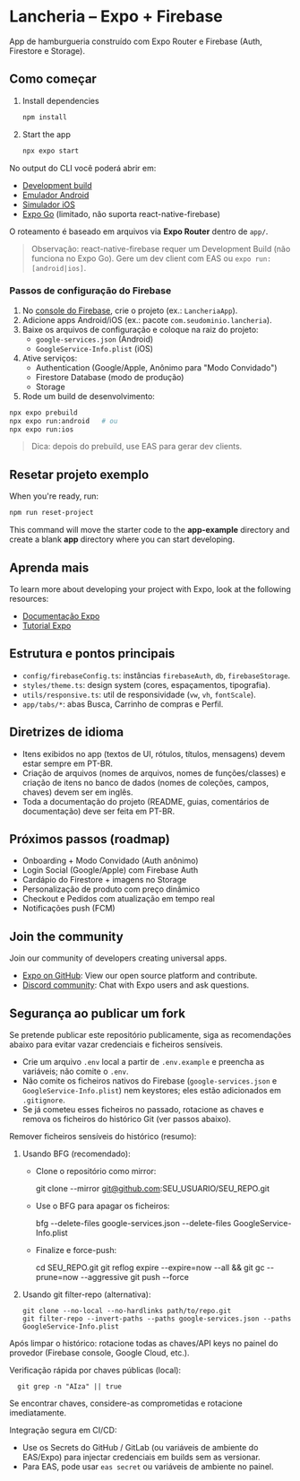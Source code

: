 # Lancheria – Expo + Firebase

App de hamburgueria construído com Expo Router e Firebase (Auth, Firestore e Storage).

## Como começar

1. Install dependencies

   ```bash
   npm install
   ```

2. Start the app

   ```bash
   npx expo start
   ```

No output do CLI você poderá abrir em:

- [Development build](https://docs.expo.dev/develop/development-builds/introduction/)
- [Emulador Android](https://docs.expo.dev/workflow/android-studio-emulator/)
- [Simulador iOS](https://docs.expo.dev/workflow/ios-simulator/)
- [Expo Go](https://expo.dev/go) (limitado, não suporta react-native-firebase)

O roteamento é baseado em arquivos via **Expo Router** dentro de `app/`.

> Observação: react-native-firebase requer um Development Build (não funciona no Expo Go). Gere um dev client com EAS ou `expo run:[android|ios]`.

### Passos de configuração do Firebase

1. No [console do Firebase](https://console.firebase.google.com/), crie o projeto (ex.: `LancheriaApp`).
2. Adicione apps Android/iOS (ex.: pacote `com.seudominio.lancheria`).
3. Baixe os arquivos de configuração e coloque na raiz do projeto:
   - `google-services.json` (Android)
   - `GoogleService-Info.plist` (iOS)
4. Ative serviços:
   - Authentication (Google/Apple, Anônimo para "Modo Convidado")
   - Firestore Database (modo de produção)
   - Storage
5. Rode um build de desenvolvimento:

```bash
npx expo prebuild
npx expo run:android   # ou
npx expo run:ios
```

> Dica: depois do prebuild, use EAS para gerar dev clients.

## Resetar projeto exemplo

When you're ready, run:

```bash
npm run reset-project
```

This command will move the starter code to the **app-example** directory and create a blank **app** directory where you can start developing.

## Aprenda mais

To learn more about developing your project with Expo, look at the following resources:

- [Documentação Expo](https://docs.expo.dev/)
- [Tutorial Expo](https://docs.expo.dev/tutorial/introduction/)

## Estrutura e pontos principais

- `config/firebaseConfig.ts`: instâncias `firebaseAuth`, `db`, `firebaseStorage`.
- `styles/theme.ts`: design system (cores, espaçamentos, tipografia).
- `utils/responsive.ts`: util de responsividade (`vw`, `vh`, `fontScale`).
- `app/tabs/*`: abas Busca, Carrinho de compras e Perfil.

## Diretrizes de idioma

- Itens exibidos no app (textos de UI, rótulos, títulos, mensagens) devem estar sempre em PT-BR.
- Criação de arquivos (nomes de arquivos, nomes de funções/classes) e criação de itens no banco de dados (nomes de coleções, campos, chaves) devem ser em inglês.
- Toda a documentação do projeto (README, guias, comentários de documentação) deve ser feita em PT-BR.

## Próximos passos (roadmap)

- Onboarding + Modo Convidado (Auth anônimo)
- Login Social (Google/Apple) com Firebase Auth
- Cardápio do Firestore + imagens no Storage
- Personalização de produto com preço dinâmico
- Checkout e Pedidos com atualização em tempo real
- Notificações push (FCM)

## Join the community

Join our community of developers creating universal apps.

- [Expo on GitHub](https://github.com/expo/expo): View our open source platform and contribute.
- [Discord community](https://chat.expo.dev): Chat with Expo users and ask questions.

## Segurança ao publicar um fork

Se pretende publicar este repositório publicamente, siga as recomendações abaixo para evitar vazar credenciais e ficheiros sensíveis.

- Crie um arquivo `.env` local a partir de `.env.example` e preencha as variáveis; não comite o `.env`.
- Não comite os ficheiros nativos do Firebase (`google-services.json` e `GoogleService-Info.plist`) nem keystores; eles estão adicionados em `.gitignore`.
- Se já cometeu esses ficheiros no passado, rotacione as chaves e remova os ficheiros do histórico Git (ver passos abaixo).

Remover ficheiros sensíveis do histórico (resumo):

1) Usando BFG (recomendado):

    - Clone o repositório como mirror:

       git clone --mirror git@github.com:SEU_USUARIO/SEU_REPO.git

    - Use o BFG para apagar os ficheiros:

       bfg --delete-files google-services.json --delete-files GoogleService-Info.plist

    - Finalize e force-push:

       cd SEU_REPO.git
       git reflog expire --expire=now --all && git gc --prune=now --aggressive
       git push --force

2) Usando git filter-repo (alternativa):

       git clone --no-local --no-hardlinks path/to/repo.git
       git filter-repo --invert-paths --paths google-services.json --paths GoogleService-Info.plist

Após limpar o histórico: rotacione todas as chaves/API keys no painel do provedor (Firebase console, Google Cloud, etc.).

Verificação rápida por chaves públicas (local):

      git grep -n "AIza" || true

Se encontrar chaves, considere-as comprometidas e rotacione imediatamente.

Integração segura em CI/CD:

- Use os Secrets do GitHub / GitLab (ou variáveis de ambiente do EAS/Expo) para injectar credenciais em builds sem as versionar.
- Para EAS, pode usar `eas secret` ou variáveis de ambiente no painel.
